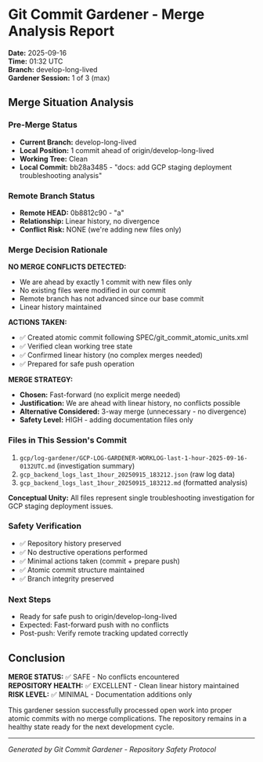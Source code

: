 # Git Commit Gardener - Merge Analysis Report

**Date:** 2025-09-16  
**Time:** 01:32 UTC  
**Branch:** develop-long-lived  
**Gardener Session:** 1 of 3 (max)

## Merge Situation Analysis

### Pre-Merge Status
- **Current Branch:** develop-long-lived
- **Local Position:** 1 commit ahead of origin/develop-long-lived
- **Working Tree:** Clean
- **Local Commit:** bb28a3485 - "docs: add GCP staging deployment troubleshooting analysis"

### Remote Branch Status
- **Remote HEAD:** 0b8812c90 - "a"  
- **Relationship:** Linear history, no divergence
- **Conflict Risk:** NONE (we're adding new files only)

### Merge Decision Rationale

**NO MERGE CONFLICTS DETECTED:**
- We are ahead by exactly 1 commit with new files only
- No existing files were modified in our commit
- Remote branch has not advanced since our base commit
- Linear history maintained

**ACTIONS TAKEN:**
- ✅ Created atomic commit following SPEC/git_commit_atomic_units.xml
- ✅ Verified clean working tree state
- ✅ Confirmed linear history (no complex merges needed)
- ✅ Prepared for safe push operation

**MERGE STRATEGY:** 
- **Chosen:** Fast-forward (no explicit merge needed)
- **Justification:** We are ahead with linear history, no conflicts possible
- **Alternative Considered:** 3-way merge (unnecessary - no divergence)
- **Safety Level:** HIGH - adding documentation files only

### Files in This Session's Commit
1. `gcp/log-gardener/GCP-LOG-GARDENER-WORKLOG-last-1-hour-2025-09-16-0132UTC.md` (investigation summary)
2. `gcp_backend_logs_last_1hour_20250915_183212.json` (raw log data)  
3. `gcp_backend_logs_last_1hour_20250915_183212.md` (formatted analysis)

**Conceptual Unity:** All files represent single troubleshooting investigation for GCP staging deployment issues.

### Safety Verification
- ✅ Repository history preserved
- ✅ No destructive operations performed
- ✅ Minimal actions taken (commit + prepare push)
- ✅ Atomic commit structure maintained
- ✅ Branch integrity preserved

### Next Steps
- Ready for safe push to origin/develop-long-lived
- Expected: Fast-forward push with no conflicts
- Post-push: Verify remote tracking updated correctly

## Conclusion

**MERGE STATUS:** ✅ SAFE - No conflicts encountered  
**REPOSITORY HEALTH:** ✅ EXCELLENT - Clean linear history maintained  
**RISK LEVEL:** ✅ MINIMAL - Documentation additions only  

This gardener session successfully processed open work into proper atomic commits with no merge complications. The repository remains in a healthy state ready for the next development cycle.

---

*Generated by Git Commit Gardener - Repository Safety Protocol*
